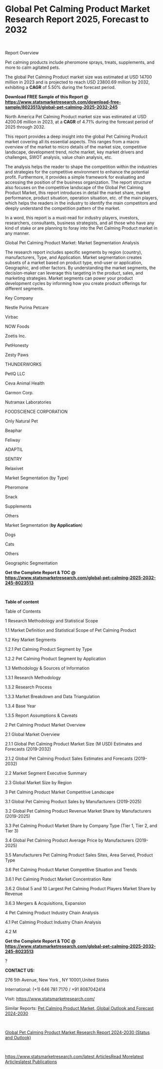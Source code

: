 <h1>Global Pet Calming Product Market Research Report 2025, Forecast to 2032</h1><br/><p>Report Overview</p>
 
 
 
 <p>Pet calming products include pheromone sprays, treats, supplements, and more to calm agitated pets.</p>
 
 
 
 <p>The global Pet Calming Product market size was estimated at USD 14700 million in 2023 and is projected to reach USD 23800.69 million by 2032, exhibiting a <strong>CAGR</strong> of 5.50% during the forecast period.</p>
 
 
 
 <p><strong>Download FREE Sample of this Report @ <a href="https://www.statsmarketresearch.com/download-free-sample/8023513/global-pet-calming-2025-2032-245">https://www.statsmarketresearch.com/download-free-sample/8023513/global-pet-calming-2025-2032-245</a></strong></p>
 
 
 
 <p>North America Pet Calming Product market size was estimated at USD 4200.06 million in 2023, at a <strong>CAGR</strong> of 4.71% during the forecast period of 2025 through 2032.</p>
 
 
 
 <p>This report provides a deep insight into the global Pet Calming Product market covering all its essential aspects. This ranges from a macro overview of the market to micro details of the market size, competitive landscape, development trend, niche market, key market drivers and challenges, SWOT analysis, value chain analysis, etc.</p>
 
 
 
 <p>The analysis helps the reader to shape the competition within the industries and strategies for the competitive environment to enhance the potential profit. Furthermore, it provides a simple framework for evaluating and accessing the position of the business organization. The report structure also focuses on the competitive landscape of the Global Pet Calming Product Market, this report introduces in detail the market share, market performance, product situation, operation situation, etc. of the main players, which helps the readers in the industry to identify the main competitors and deeply understand the competition pattern of the market.</p>
 
 
 
 <p>In a word, this report is a must-read for industry players, investors, researchers, consultants, business strategists, and all those who have any kind of stake or are planning to foray into the Pet Calming Product market in any manner.</p>
 
 
 
 <p>Global Pet Calming Product Market: Market Segmentation Analysis</p>
 
 
 
 <p>The research report includes specific segments by region (country), manufacturers, Type, and Application. Market segmentation creates subsets of a market based on product type, end-user or application, Geographic, and other factors. By understanding the market segments, the decision-maker can leverage this targeting in the product, sales, and marketing strategies. Market segments can power your product development cycles by informing how you create product offerings for different segments.</p>
 
 
 
 <p>Key Company</p>
 
 
 
 <p>Nestle Purina Petcare</p>
 
 
 
 <p>Virbac</p>
 
 
 
 <p>NOW Foods</p>
 
 
 
 <p>Zoetis Inc.</p>
 
 
 
 <p>PetHonesty</p>
 
 
 
 <p>Zesty Paws</p>
 
 
 
 <p>THUNDERWORKS</p>
 
 
 
 <p>PetlQ LLC</p>
 
 
 
 <p>Ceva Animal Health</p>
 
 
 
 <p>Garmon Corp.</p>
 
 
 
 <p>Nutramax Laboratories</p>
 
 
 
 <p>FOODSCIENCE CORPORATION</p>
 
 
 
 <p>Only Natural Pet</p>
 
 
 
 <p>Beaphar</p>
 
 
 
 <p>Feliway</p>
 
 
 
 <p>ADAPTIL</p>
 
 
 
 <p>SENTRY</p>
 
 
 
 <p>Relaxivet</p>
 
 
 
 <p>Market Segmentation (by Type)</p>
 
 
 
 <p>Pheromone</p>
 
 
 
 <p>Snack</p>
 
 
 
 <p>Supplements</p>
 
 
 
 <p>Others</p>
 
 
 
 <p>Market Segmentation (<strong>by Application</strong>)</p>
 
 
 
 <p>Dogs</p>
 
 
 
 <p>Cats</p>
 
 
 
 <p>Others</p>
 
 
 
 <p>Geographic Segmentation</p>
 
 
 
 <div><b>Get the Complete Report & TOC @ <a href="https://www.statsmarketresearch.com/global-pet-calming-2025-2032-245-8023513">https://www.statsmarketresearch.com/global-pet-calming-2025-2032-245-8023513</a></b></div>
 
 
 
 <p><br />
 
 <b>Table of content</b></p>
 
 
 
 <p>Table of Contents<br />
 
 1 Research Methodology and Statistical Scope<br />
 
 1.1 Market Definition and Statistical Scope of Pet Calming Product<br />
 
 1.2 Key Market Segments<br />
 
 1.2.1 Pet Calming Product Segment by Type<br />
 
 1.2.2 Pet Calming Product Segment by Application<br />
 
 1.3 Methodology & Sources of Information<br />
 
 1.3.1 Research Methodology<br />
 
 1.3.2 Research Process<br />
 
 1.3.3 Market Breakdown and Data Triangulation<br />
 
 1.3.4 Base Year<br />
 
 1.3.5 Report Assumptions & Caveats<br />
 
 2 Pet Calming Product Market Overview<br />
 
 2.1 Global Market Overview<br />
 
 2.1.1 Global Pet Calming Product Market Size (M USD) Estimates and Forecasts (2019-2032)<br />
 
 2.1.2 Global Pet Calming Product Sales Estimates and Forecasts (2019-2032)<br />
 
 2.2 Market Segment Executive Summary<br />
 
 2.3 Global Market Size by Region<br />
 
 3 Pet Calming Product Market Competitive Landscape<br />
 
 3.1 Global Pet Calming Product Sales by Manufacturers (2019-2025)<br />
 
 3.2 Global Pet Calming Product Revenue Market Share by Manufacturers (2019-2025)<br />
 
 3.3 Pet Calming Product Market Share by Company Type (Tier 1, Tier 2, and Tier 3)<br />
 
 3.4 Global Pet Calming Product Average Price by Manufacturers (2019-2025)<br />
 
 3.5 Manufacturers Pet Calming Product Sales Sites, Area Served, Product Type<br />
 
 3.6 Pet Calming Product Market Competitive Situation and Trends<br />
 
 3.6.1 Pet Calming Product Market Concentration Rate<br />
 
 3.6.2 Global 5 and 10 Largest Pet Calming Product Players Market Share by Revenue<br />
 
 3.6.3 Mergers & Acquisitions, Expansion<br />
 
 4 Pet Calming Product Industry Chain Analysis<br />
 
 4.1 Pet Calming Product Industry Chain Analysis<br />
 
 4.2 M</p>
 
 
 
 <div><b>Get the Complete Report & TOC @ <a href="https://www.statsmarketresearch.com/global-pet-calming-2025-2032-245-8023513">https://www.statsmarketresearch.com/global-pet-calming-2025-2032-245-8023513</a></b></div>
 
 
 
 <p>? </p>
 
 
 
 <p><b>CONTACT US:</b><br />
 
 276 5th Avenue, New York , NY 10001,United States<br />
 
 International: (+1) 646 781 7170 / +91 8087042414<br />
 
 Visit: <a href="https://www.statsmarketresearch.com/">https://www.statsmarketresearch.com/</a><br />
 
 Similar Reports: <a href="https://www.statsmarketresearch.com/global-pet-calming-2025-2032-245-8023513">Pet Calming Product Market, Global Outlook and Forecast 2024-2030</a><br />
 
 <br />
 
 <a href="https://www.statsmarketresearch.com/global-pet-calming-2025-2032-245-8023513">Global Pet Calming Product Market Research Report 2024-2030 (Status and Outlook)</a><br />
 
 <br />
 
 <a href="https://gyeongbokgung.com">https://www.statsmarketresearch.com/</a><a href="https://hallyeomaritime.com">latest Articles</a><a href="https://jingwansa.com">Read More</a><a href="https://nguoiviet.jp/">latest Articles</a><a href="https://www.intelmarketresearch.com/">latest Publications</a></p>
